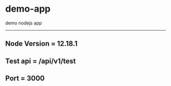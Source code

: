 # demo-app
demo nodejs app

---------------------------

Node Version = 12.18.1
----------------------

Test api =  /api/v1/test
------------------------

Port = 3000
------------


